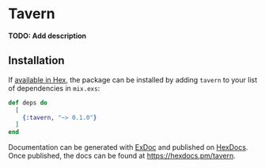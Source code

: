 # Tavern

**TODO: Add description**

## Installation

If [available in Hex](https://hex.pm/docs/publish), the package can be installed
by adding `tavern` to your list of dependencies in `mix.exs`:

```elixir
def deps do
  [
    {:tavern, "~> 0.1.0"}
  ]
end
```

Documentation can be generated with [ExDoc](https://github.com/elixir-lang/ex_doc)
and published on [HexDocs](https://hexdocs.pm). Once published, the docs can
be found at <https://hexdocs.pm/tavern>.

